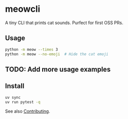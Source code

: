 # meowcli

A tiny CLI that prints cat sounds. Purfect for first OSS PRs.

## Usage

```bash
python -m meow --times 3
python -m meow --no-emoji  # Hide the cat emoji
```

## TODO: Add more usage examples

## Install

```bash
uv sync
uv run pytest -q
```

See also [Contributing](CONTRIBUTING.md).
